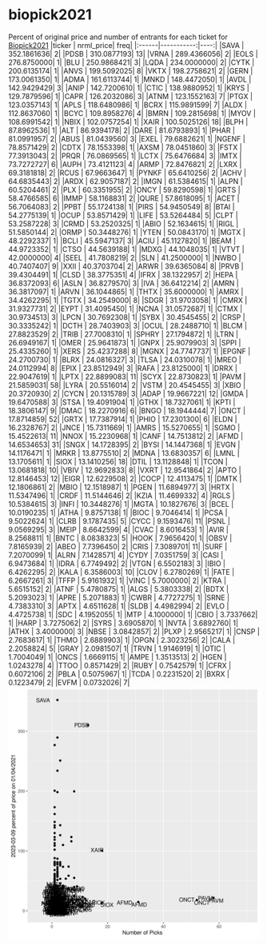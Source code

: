 # biopick2021
Percent of original price and number of entrants for each ticket for [Biopick2021](https://twitter.com/hashtag/Biopick2021)
|ticker |  nrml_price| freq|
|:------|-----------:|----:|
|SAVA   | 352.1861636|    2|
|PDSB   | 310.0877193|   13|
|VRNA   | 289.4366056|    2|
|EOLS   | 276.8750000|    1|
|BLU    | 250.9868421|    3|
|LQDA   | 234.0000000|    2|
|CYTK   | 200.6135174|    1|
|ANVS   | 199.5092025|    8|
|VKTX   | 198.2758621|    2|
|GERN   | 173.0061350|    1|
|ADMA   | 161.6113744|    1|
|MNKD   | 148.4472050|    1|
|AVDL   | 142.9429429|    3|
|ANIP   | 142.7200610|    1|
|CTIC   | 138.9880952|    1|
|KRYS   | 129.7879596|    1|
|CAPR   | 126.2032086|    3|
|ATNM   | 123.1552163|    7|
|PTGX   | 123.0357143|    1|
|APLS   | 118.6480986|    1|
|BCRX   | 115.9891599|    7|
|ALDX   | 112.8637060|    1|
|BCYC   | 109.8958276|    4|
|BMRN   | 109.2815698|    1|
|MYOV   | 108.6991542|    1|
|NBIX   | 102.0757254|    1|
|XAIR   | 100.5025126|   18|
|BLPH   |  87.8962536|    1|
|ALT    |  86.9394178|    2|
|DARE   |  81.6793893|    1|
|PHAR   |  81.0991957|    2|
|ABUS   |  81.0439560|    3|
|EXEL   |  79.6882621|    1|
|NGENF  |  78.8571429|    2|
|CDTX   |  78.1553398|    1|
|AXSM   |  78.0451860|    3|
|FSTX   |  77.3913043|    2|
|PRQR   |  76.0869565|    1|
|LCTX   |  75.6476684|    3|
|IMTX   |  73.7272727|    6|
|AUPH   |  73.4121123|    4|
|ARMP   |  72.8476821|    2|
|LXRX   |  69.3181818|    2|
|RCUS   |  67.9663647|    1|
|PYNKF  |  65.6410256|    2|
|ACHV   |  64.6835443|    2|
|ARDX   |  62.9057187|    2|
|IMGN   |  61.5384615|    1|
|ALPN   |  60.5204461|    2|
|PLX    |  60.3351955|    2|
|ONCY   |  59.8290598|    1|
|GRTS   |  58.4766585|    6|
|IMMP   |  58.1168831|    2|
|QURE   |  57.8618095|    1|
|ACET   |  56.7064083|    2|
|PPBT   |  55.1724138|    1|
|PIRS   |  54.9450549|    8|
|BTAI   |  54.2775139|    1|
|OCUP   |  53.8571429|    1|
|LIFE   |  53.5264484|    5|
|CLPT   |  53.2587228|    3|
|CRMD   |  53.2520325|    1|
|ABIO   |  52.1634615|    1|
|RIGL   |  51.5850144|    2|
|ORMP   |  50.3448276|    1|
|YTEN   |  50.0843170|    1|
|MGTX   |  48.2292337|    1|
|BCLI   |  45.5947137|    3|
|ACIU   |  45.1127820|    1|
|BEAM   |  44.9723352|    1|
|CTSO   |  44.5639188|    1|
|MDXG   |  44.1048035|    1|
|VTVT   |  42.0000000|    4|
|SEEL   |  41.7808219|    2|
|SLN    |  41.2500000|    1|
|NWBO   |  40.7407407|    9|
|XXII   |  40.3703704|    2|
|ARWR   |  39.6365084|    8|
|PRVB   |  39.4304491|    1|
|CLSD   |  38.3775351|    4|
|IFRX   |  38.1322957|    2|
|HEPA   |  36.8372093|    6|
|ASLN   |  36.8279570|    3|
|IVA    |  36.6412214|    2|
|AMRN   |  36.3817097|    1|
|ARVN   |  36.1044865|    1|
|THTX   |  35.6000000|    1|
|AMRX   |  34.4262295|    1|
|TGTX   |  34.2549000|    8|
|SDGR   |  31.9703058|    1|
|CMRX   |  31.9327731|    2|
|EYPT   |  31.4095450|    1|
|NCNA   |  31.0572687|    1|
|CTMX   |  30.9734513|    3|
|LPCN   |  30.7692308|    1|
|SYBX   |  30.4545455|    2|
|CRSP   |  30.3335242|    1|
|DCTH   |  28.7403903|    3|
|OCUL   |  28.2488710|    1|
|BLCM   |  27.8823529|    2|
|TRIB   |  27.7008310|    1|
|SPHRY  |  27.1794872|    1|
|LTRN   |  26.6949167|    1|
|OMER   |  25.9641873|    1|
|GNPX   |  25.9079903|    3|
|SPPI   |  25.4335260|    1|
|XERS   |  25.4237288|    8|
|MGNX   |  24.7747737|    1|
|EPGNF  |  24.2700730|    1|
|BLRX   |  24.0816327|    3|
|TLSA   |  24.0310078|    1|
|MREO   |  24.0112994|    8|
|EPIX   |  23.8512949|    3|
|RAFA   |  23.8125000|    1|
|DRRX   |  22.9047619|    1|
|LPTX   |  22.8899083|   11|
|SCYX   |  22.8730823|    1|
|PAVM   |  21.5859031|   58|
|LYRA   |  20.5516014|    2|
|VSTM   |  20.4545455|    3|
|XBIO   |  20.3720930|    2|
|CYCN   |  20.1315789|    3|
|ADAP   |  19.9667221|   12|
|GMDA   |  19.6470588|    3|
|STSA   |  19.4091904|    1|
|GTHX   |  18.7327061|    1|
|KPTI   |  18.3806147|    9|
|DMAC   |  18.2270916|    6|
|BNGO   |  18.1944444|    7|
|ONCT   |  17.8714859|   52|
|GRTX   |  17.7387914|    1|
|PHIO   |  17.2301300|    6|
|ELDN   |  16.2328767|    2|
|JNCE   |  15.7311669|    1|
|AMRS   |  15.5270655|    1|
|SGMO   |  15.4522613|   11|
|NNOX   |  15.2230968|    1|
|CANF   |  14.7513812|    2|
|AFMD   |  14.6534653|   31|
|SNGX   |  14.1728395|    2|
|BYSI   |  14.1447368|    1|
|EVGN   |  14.1176471|    1|
|MRKR   |  13.8775510|    2|
|MDNA   |  13.6830357|    6|
|LMNL   |  13.1705611|    1|
|SIOX   |  13.1410256|   18|
|DTIL   |  13.1128848|    1|
|TCON   |  13.0681818|   10|
|VBIV   |  12.9692833|    8|
|VXRT   |  12.9541864|    2|
|APTO   |  12.8146453|   12|
|EIGR   |  12.6229508|    2|
|COCP   |  12.4113475|    1|
|DMTK   |  12.1806861|    2|
|MBIO   |  12.1518987|    1|
|PGEN   |  11.6894977|    3|
|HRTX   |  11.5347496|    1|
|CRDF   |  11.5144646|    2|
|KZIA   |  11.4699332|    4|
|RGLS   |  10.5384615|    3|
|INFI   |  10.3448276|    1|
|MGTA   |  10.1827676|    3|
|BCEL   |  10.0190235|    1|
|ATHA   |   9.8757138|    1|
|BIOC   |   9.7046414|    1|
|PCSA   |   9.5022624|    1|
|CLRB   |   9.1787435|    5|
|CYCC   |   9.1593476|   11|
|PSNL   |   9.0569295|    3|
|MEIP   |   8.6642599|    4|
|CVAC   |   8.6016453|    1|
|AVIR   |   8.2568811|    1|
|BNTC   |   8.0838323|    5|
|HOOK   |   7.9656420|    1|
|OBSV   |   7.8165939|    2|
|ABEO   |   7.7396450|    2|
|CRIS   |   7.3089701|   11|
|SURF   |   7.2070099|    1|
|ALRN   |   7.1428571|    4|
|CYDY   |   7.0351759|    3|
|CASI   |   6.9473684|    1|
|IDRA   |   6.7749492|    2|
|VTGN   |   6.5502183|    3|
|IBIO   |   6.4262295|    2|
|KALA   |   6.3586003|   10|
|CLOV   |   6.2780269|    1|
|FATE   |   6.2667261|    3|
|TFFP   |   5.9161932|    1|
|VINC   |   5.7000000|    2|
|KTRA   |   5.6515152|    2|
|ATNF   |   5.4780875|    1|
|ALGS   |   5.3803338|    2|
|BDTX   |   5.2093023|    1|
|APRE   |   5.2071883|    1|
|CWBR   |   4.7727275|    1|
|SRNE   |   4.7383310|    3|
|APTX   |   4.6511628|    1|
|SLDB   |   4.4982994|    2|
|EVLO   |   4.4725738|    1|
|SDC    |   4.1952055|    1|
|MTP    |   4.1000000|    1|
|CBIO   |   3.7337662|    1|
|HARP   |   3.7275062|    2|
|SYRS   |   3.6905870|    1|
|NVTA   |   3.6892760|    1|
|ATHX   |   3.4000000|    3|
|NBSE   |   3.0842857|    2|
|PLXP   |   2.9565217|    1|
|CNSP   |   2.7683617|    1|
|THMO   |   2.6889903|    1|
|OPGN   |   2.3023256|    2|
|CALA   |   2.2058824|    5|
|GRAY   |   2.0981507|    1|
|TRVN   |   1.9146919|    1|
|OTIC   |   1.7004049|    1|
|ONCS   |   1.6669115|    1|
|AMPE   |   1.3513513|    2|
|HGEN   |   1.0243278|    4|
|TTOO   |   0.8571429|    2|
|RUBY   |   0.7542579|    1|
|CFRX   |   0.6072106|    2|
|PBLA   |   0.5075967|    1|
|TCDA   |   0.2231520|    2|
|BXRX   |   0.1223479|    2|
|EVFM   |   0.0732026|    7|
![retvspicks](biopicks.png?raw=true)
